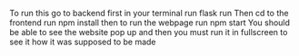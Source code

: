To run this go to backend first in your terminal
run flask run
Then cd to the frontend run npm install
then to run the webpage run npm start
You should be able to see the website pop up and then you must run it in fullscreen to see it how it was supposed to be made
